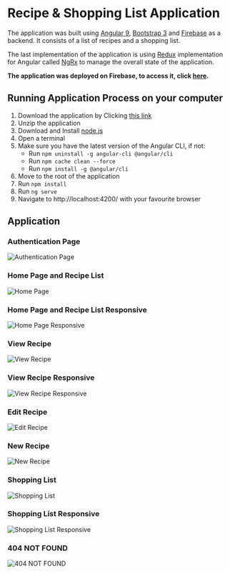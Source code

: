 # Recipe & Shopping List Application

The application was built using [Angular 9](https://angular.io/), [Bootstrap 3](https://getbootstrap.com/docs/3.3/) and [Firebase](https://firebase.google.com/) as a backend. It consists of a list of recipes and a shopping list.

The last implementation of the application is using [Redux](https://redux.js.org/) implementation for Angular called [NgRx](https://ngrx.io/) to manage the overall state of the application.

**The application was deployed on Firebase, to access it, click [here](https://angular-project-11f6f.web.app).**

## Running Application Process on your computer

1. Download the application by Clicking [this link](https://github.com/gaetanBloch/angular-project/archive/master.zip)
2. Unzip the application
3. Download and Install [node.js](https://nodejs.org/en/download/) 
4. Open a terminal
5. Make sure you have the latest version of the Angular CLI, if not:
    - Run `npm uninstall -g angular-cli @angular/cli`
    - Run `npm cache clean --force`
    - Run  `npm install -g @angular/cli`
6. Move to the root of the application
7. Run `npm install`
8. Run `ng serve`
9. Navigate to http://localhost:4200/ with your favourite browser

## Application

### Authentication Page

![Authentication Page](https://i.imgur.com/ak1g5hE.png)

### Home Page and Recipe List

![Home Page](https://i.imgur.com/cZDA81N.png)

### Home Page and Recipe List Responsive

![Home Page Responsive](https://i.imgur.com/a6Iq5th.png)

### View Recipe

![View Recipe](https://i.imgur.com/c9jknNz.png)

### View Recipe Responsive 

![View Recipe Responsive](https://i.imgur.com/kLGGDkV.png)

### Edit Recipe

![Edit Recipe](https://i.imgur.com/rqlumJS.png)

### New Recipe

![New Recipe](https://i.imgur.com/9my6pmY.png)

### Shopping List 

![Shopping List](https://i.imgur.com/WUAxvZR.png)

### Shopping List Responsive

![Shopping List Responsive](https://i.imgur.com/44WUX4a.png)

### 404 NOT FOUND 

![404 NOT FOUND](https://i.imgur.com/vU1rXEb.png)

